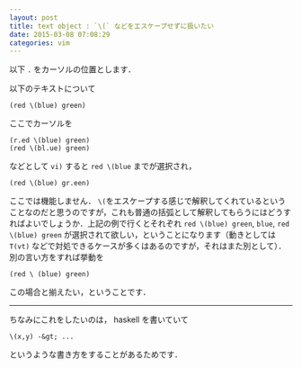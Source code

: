 ```yaml
---
layout: post
title: text object : `\(` などをエスケープせずに扱いたい
date: 2015-03-08 07:08:29
categories: vim
---
```

<p>以下 <code>.</code> をカーソルの位置とします．</p>

<p>以下のテキストについて</p>

```
(red \(blue) green)
```

<p>ここでカーソルを</p>

```
(r.ed \(blue) green)
(red \(bl.ue) green)
```

<p>などとして <code>vi)</code> すると <code>red \(blue</code> までが選択され，</p>

```
(red \(blue) gr.een)
```

<p>ここでは機能しません． <code>\(</code>をエスケープする感じで解釈してくれているということなのだと思うのですが，これも普通の括弧として解釈してもらうにはどうすればよいでしょうか．上記の例で行くとそれぞれ <code>red \(blue) green</code>, <code>blue</code>, <code>red \(blue) green</code> が選択されて欲しい，ということになります（動きとしては <code>T(vt)</code> などで対処できるケースが多くはあるのですが，それはまた別として）．別の言い方をすれば挙動を</p>

```
(red \ (blue) green)
```

<p>この場合と揃えたい，ということです．</p>

<hr>

<p>ちなみにこれをしたいのは， haskell を書いていて</p>

```
\(x,y) -&gt; ...
```

<p>というような書き方をすることがあるためです．</p>
